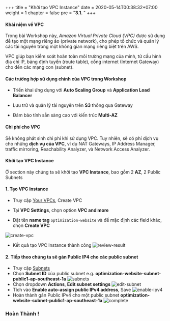 +++
title = "Khởi tạo VPC Instance"
date = 2020-05-14T00:38:32+07:00
weight = 1
chapter = false
pre = "<b>3.1. </b>"
+++

#### Khái niệm về VPC

Trong bài Workshop này, *Amazon Virtual Private Cloud (VPC)* được sử dụng để tạo một mạng riêng ảo (private network), cho phép tổ chức và quản lý các tài nguyên trong một không gian mạng riêng biệt trên AWS.

VPC giúp bạn kiểm soát hoàn toàn môi trường mạng của mình, từ cấu hình địa chỉ IP, bảng định tuyến (route table), cổng internet (Internet Gateway) cho đến các mạng con (subnet).


#### Các trường hợp sử dụng chính của VPC trong Workshop

- Triển khai ứng dụng với **Auto Scaling Group** và **Application Load Balancer**

- Lưu trữ và quản lý tài nguyên trên **S3** thông qua Gateway

- Đảm bảo tính sẵn sàng cao với kiến trúc **Multi-AZ**

#### Chi phí cho VPC

Sẽ không phát sinh chi phí khi sử dụng VPC. Tuy nhiên, sẽ có phí dịch vụ cho những **dịch vụ của VPC**, ví dụ NAT Gateways, IP Address Manager, traffic mirroring, Reachability Analyzer, và Network Access Analyzer.

#### Khởi tạo VPC Instance
Ở section này chúng ta sẽ khởi tạo **VPC Instance**, bao gồm 2 **AZ**, 2 Public Subnets
  
#### 1. Tạo VPC Instance 
- Truy cập [Your VPCs](https://ap-southeast-1.console.aws.amazon.com/vpcconsole/home?region=ap-southeast-1#vpcs:), Create VPC
- Tại **VPC Settings**, chọn option **VPC and more**

- Đặt tên **name tag** `optimization-website` và để mặc định các field khác, chọn **Create VPC**

![create-vpc](/images/3-Prepare-VPC/1testt.png)
- Kết quả tạo VPC Instance thành công
![review-result](/images/3-Prepare-VPC/2.png)

#### 2. Tiếp theo chúng ta sẽ gán Public IP4 cho các public subnet
- Truy cập [Subnets](https://ap-southeast-1.console.aws.amazon.com/vpcconsole/home?region=ap-southeast-1#subnets:)
- Chọn **Subnet ID** của public subnet e.g. **optimization-website-subnet-public1-ap-southeast-1a**
![subnets](/images/3-Prepare-VPC/3.png)
- Chọn dropdown **Actions**, **Edit subnet settings**
![edit-subnet](/images/3-Prepare-VPC/4.png)
- Tích vào **Enable auto-assign public IPv4 address**, Save
![enable-ipv4](/images/3-Prepare-VPC/5.png)
- Hoàn thành gán Public IPv4 cho một public subnet **optimization-website-subnet-public1-ap-southeast-1a**
![complete](/images/3-Prepare-VPC/6.png)

### Hoàn Thành !